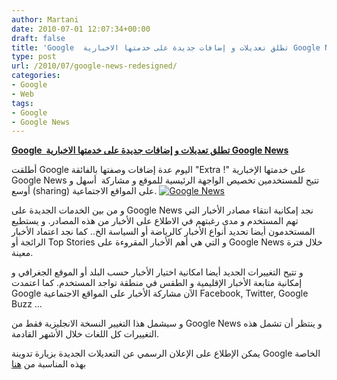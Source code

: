 ```yaml
---
author: Martani
date: 2010-07-01 12:07:34+00:00
draft: false
title: 'Google  تطلق تعديلات و إضافات جديدة على خدمتها الاخبارية Google News  '
type: post
url: /2010/07/google-news-redesigned/
categories:
- Google
- Web
tags:
- Google
- Google News
---
```


**[Google  تطلق تعديلات و إضافات جديدة على خدمتها الاخبارية Google News](https://www.it-scoop.com/2010/07/google-news-redesigned/)**




أطلقت Google اليوم عدة إضافات وصفتها بالفائقة "Extra !" على خدمتها الإخبارية Google News تتيح للمستخدمين تخصيص الواجهة الرئيسية للموقع و مشاركة  أسهل و أوسع (sharing) على المواقع الاجتماعية.
[![Google News](http://1.bp.blogspot.com/_7ZYqYi4xigk/TCuWLmXhdjI/AAAAAAAAGVI/umfi5tHpBr0/Google+News+Redesign+June+30+2010+AM+PT.jpg)
](https://www.it-scoop.com/2010/07/google-news-redesigned/)


و من بين الخدمات الجديدة على Google News نجد إمكانية انتقاء مصادر الأخبار التي تهم المستخدم و مدى رغبتهم في الاطلاع على الأخبار من هذه المصادر. و يستطيع المستخدمون أيضا تحديد أنواع الأخبار كالرياضة أو السياسة الخ.. كما نجد اعتماد الأخبار الرائجة أو Top Stories و التي هي أهم الأخبار المقروءة على Google News خلال فترة معينة.

و تتيح التغييرات الجديد أيضا امكانية اختيار الأخبار حسب البلد أو الموقع الجغرافي و إمكانية متابعة الأخبار الإقليمية و الطقس في منطقة تواجد المستخدم. كما اعتمدت Google الآن مشاركة الأخبار على المواقع الاجتماعية Facebook, Twitter, Google Buzz …

و سيشمل هذا التغيير النسخة الانجليزية فقط من Google News و ينتظر أن تشمل هذه التغييرات كل اللغات خلال الأشهر القادمة.

يمكن الإطلاع على الإعلان الرسمي عن التعديلات الجديدة بزيارة تدوينة Google الخاصة بهذه المناسبة من [هنا](http://googleblog.blogspot.com/2010/06/extra-extra-google-news-redesigned-to.html)
